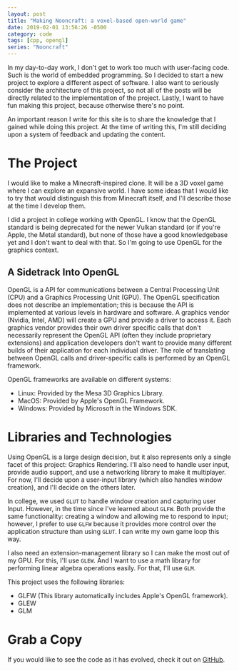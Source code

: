 ```yaml
---
layout: post
title: "Making Nooncraft: a voxel-based open-world game"
date: 2019-02-01 13:56:26 -0500
category: code
tags: [cpp, opengl]
series: "Nooncraft"
---
```


In my day-to-day work, I don't get to work too much with user-facing code. Such
is the world of embedded programming. So I decided to start a new project to
explore a different aspect of software. I also want to seriously consider the
architecture of this project, so not all of the posts will be directly related
to the implementation of the project. Lastly, I want to have fun making this
project, because otherwise there's no point.

<!-- excerpt separator -->

An important reason I write for this site is to share the knowledge that I
gained while doing this project. At the time of writing this, I'm still deciding
upon a system of feedback and updating the content.

# The Project

I would like to make a Minecraft-inspired clone. It will be a 3D voxel game
where I can explore an expansive world. I have some ideas that I would like to
try that would distinguish this from Minecraft itself, and I'll describe those
at the time I develop them.

I did a project in college working with OpenGL. I know that the OpenGL standard
is being deprecated for the newer Vulkan standard (or if you're Apple, the Metal
standard), but none of those have a good knowledgebase yet and I don't want to
deal with that. So I'm going to use OpenGL for the graphics context.

## A Sidetrack Into OpenGL

OpenGL is a API for communications between a Central Processing Unit (CPU) and
a Graphics Processing Unit (GPU). The OpenGL specification does not describe an
implementation; this is because the API is implemented at various levels in
hardware and software. A graphics vendor (Nvidia, Intel, AMD) will create a GPU
and provide a driver to access it. Each graphics vendor provides their own
driver specific calls that don't necessarily represent the OpenGL API (often
they include proprietary extensions) and application developers don't want to
provide many different builds of their application for each individual driver.
The role of translating between OpenGL calls and driver-specific calls is
performed by an OpenGL framework.

OpenGL frameworks are available on different systems:

- Linux: Provided by the Mesa 3D Graphics Library.
- MacOS: Provided by Apple's OpenGL Framework.
- Windows: Provided by Microsoft in the Windows SDK.

# Libraries and Technologies

Using OpenGL is a large design decision, but it also represents only a single
facet of this project: Graphics Rendering. I'll also need to handle user input,
provide audio support, and use a networking library to make it multiplayer. For
now, I'll decide upon a user-input library (which also handles window creation),
and I'll decide on the others later.

In college, we used `GLUT` to handle window creation and capturing user Input.
However, in the time since I've learned about `GLFW`. Both provide the same
functionality: creating a window and allowing me to respond to input; however, I
prefer to use `GLFW` because it provides more control over the application
structure than using `GLUT`. I can write my own game loop this way.

I also need an extension-management library so I can make the most out of my
GPU. For this, I'll use `GLEW`. And I want to use a math library for performing
linear algebra operations easily. For that, I'll use `GLM`.

This project uses the following libraries:

- GLFW (This library automatically includes Apple's OpenGL framework).
- GLEW
- GLM

# Grab a Copy

If you would like to see the code as it has evolved, check it out on
[GitHub][github-repo].

[github-repo]: https://github.com/nnooney/nooncraft
